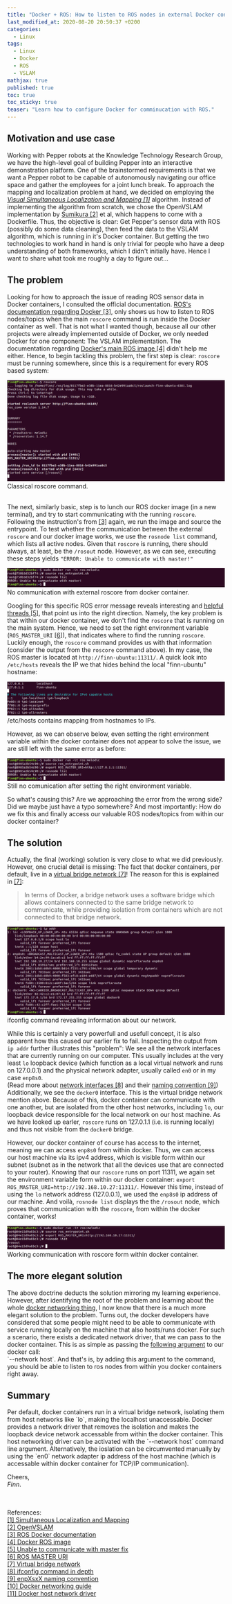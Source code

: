 ```yaml
---
title: "Docker + ROS: How to listen to ROS nodes in external Docker containers"
last_modified_at: 2020-08-20 20:50:37 +0200
categories:
  - Linux
tags:
  - Linux
  - Docker
  - ROS
  - VSLAM
mathjax: true
published: true
toc: true
toc_sticky: true
teaser: "Learn how to configure Docker for comminucation with ROS."
---
```


<h2 id="motivation">Motivation and use case</h2>

Working with Pepper robots at the Knowledge Technology Research Group, we have the high-level goal of building Pepper into an interactive demonstration platform. One of the brainstormed requirements is that we want a Pepper robot to be capable of autonomously navigating our office space and gather the employees for a joint lunch break. To approach the mapping and localization problem at hand, we decided on employing the <a href="[1]"><i> Visual Simultaneous Localization and Mapping [1]</i></a> algorithm. Instead of implementing the algorithm from scratch, we chose the OpenVSLAM implementation by <a href="[2]">Sumikura [2]</a> et al, which happens to come with a Dockerfile. Thus, the objective is clear: Get Pepper's sensor data with ROS (possibly do some data cleaning), then feed the data to the VSLAM algorithm, which is running in it's Docker container. But getting the two technologies to work hand in hand is only trivial for people who have a deep understanding of both frameworks, which I didn't initially have. Hence I want to share what took me roughly a day to figure out...
<br>

<h2 id="problem">The problem</h2>

Looking for how to approach the issue of reading ROS sensor data in Docker containers, I consulted the official documentation. <a href="[3]">ROS's documentation regarding Docker [3]</a>, only shows us how to listen to ROS nodes/topics when the main `roscore` command is run inside the Docker container as well. That is not what I wanted though, because all our other projects were already implemented outside of Docker, we only needed Docker for one component: The VSLAM implementation. The documentation regarding <a href="[4]">Docker's main ROS image [4]</a> didn't help me either. 
Hence, to begin tackling this problem, the first step is clear: `roscore` must be running somewhere, since this is a requirement for every ROS based system:

<div>
  <img src="/assets/img/docker-ros/roscore.png">
  <figcaption>Classical roscore command.</figcaption><br>
</div>

The next, similarly basic, step is to lunch our ROS docker image (in a new terminal), and try to start communicating with the running `roscore`. Following the instruction's from <a href="#[3]"> [3]</a> again, we run the image and source the entrypoint. To test whether the communication between the external `roscore` and our docker image works, we use the `rosnode list` command, which lists all active nodes. Given that `roscore` is running, there should always, at least, be the `/rosout` node. However, as we can see, executing these steps yields `"ERROR: Unable to communicate with master!"`
<div>
  <img src="/assets/img/docker-ros/fail.png">
  <figcaption>No communication with external roscore from docker container.</figcaption>
</div>

Googling for this specific ROS error message reveals interesting and <a href="[5]">helpful threads [5]</a>, that point us into the right direction. Namely, the key problem is that within our docker container, we don't find the `roscore` that is running on the main system. Hence, we need to set the right environment variable (`ROS_MASTER_URI` <a href="[6]">[6]</a>), that indicates where to find the running `roscore`. Luckily enough, the `roscore` command provides us with that information (consider the output from the `roscore` command above). In my case, the ROS master is located at `http://finn-ubuntu:11311/`. A quick look into `/etc/hosts` reveals the IP we that hides behind the local "finn-ubuntu" hostname:

<div>
  <img src="/assets/img/docker-ros/etc_hosts.png">
  <figcaption>/etc/hosts contains mapping from hostnames to IPs.</figcaption>
</div>

However, as we can observe below, even setting the right environment variable within the docker container does not appear to solve the issue, we are still left with the same error as before: 
<div>
  <img src="/assets/img/docker-ros/fail_after_fix.png">
  <figcaption>Still no comunication after setting the right environment variable.</figcaption>
</div>

So what's causing this? Are we approaching the error from the wrong side? Did we maybe just have a typo somewhere? And most importantly: How do we fix this and finally access our valuable ROS nodes/topics from within our docker container? 

<h2 id="solution">The solution</h2>

Actually, the final (working) solution is very close to what we did previously. However, one crucial detail is missing: The fact that docker containers, per default, live in a <a href="[7]">virtual bridge network [7]</a>! The reason for this is explained in <a href="#[7]">[7]</a>: 

<blockquote>In terms of Docker, a bridge network uses a software bridge which allows containers connected to the same bridge network to communicate, while providing isolation from containers which are not connected to that bridge network. </blockquote>
<div>
  <img src="/assets/img/docker-ros/ip_addr.png">
  <figcaption>ifconfig command revealing information about our network.</figcaption>
</div>

While this is certainly a very powerfull and usefull concept, it is also apparent how this caused our earlier fix to fail. Inspecting the output from `ip addr` further illustrates this "problem": We see all the network interfaces that are currently running on our computer. This usually includes at the very least `lo` loopback device (which function as a local virtual network and runs on 127.0.0.1) and the physical network adapter, usually called `en0` or in my case `enp8s0`. <br>
(Read more about <a href="#[8]">network interfaces [8]</a> and their <a href="#[9]">naming convention [9]</a>)<br>
Additionally, we see the `docker0` interface. This is the virtual bridge network mention above. Because of this, docker container can communicate with one another, but are isolated from the other host networks, including `lo`, our loopback device responsible for the local network on our host machine. As we have looked up earler, `roscore` runs on 127.0.1.1 (i.e. is running locally) and thus not visible from the `docker0` bridge. 

However, our docker container of course has access to the internet, meaning we can access `enp8s0` from within docker. Thus, we can access our host machine via its ipv4 address, which is visible form within our subnet (subnet as in the network that all the devices use that are connected to your router).
Knowing that our `roscore` runs on port 11311, we again set the environment variable form within our docker container: `export ROS_MASTER_URI=http://192.168.10.27:11311/`. However this time, instead of using the `lo` network address (127.0.0.1), we used the `enp8s0` ip address of our machine.
And voilà, `rosnode list` displays the the `/rosout` node, which proves that communication with the `roscore`, from within the docker container, works!

<div>
  <img src="/assets/img/docker-ros/success.png">
  <figcaption>Working communication with roscore form within docker container.</figcaption>
</div>

<h2 id="elegant_solution">The more elegant solution</h2>
The above doctrine deducts the solution mirroring my learning experience. However, after identifying the root of the problem and learning about the whole <a href="#[10]">docker networking thing</a>, I now know that there is a much more elegant solution to the problem. Turns out, the docker developers have considered that some people might need to be able to communicate with service running locally on the machine that also hosts/runs docker. For such a scenario, there exists a dedicated network driver, that we can pass to the docker container. This is as simple as passing the <a href="#[11]">following argument</a> to our docker call:<br> `--network host`. And that's is, by adding this argument to the command, you should be able to listen to ros nodes from within you docker containers right away.

<h2 id="summary">Summary</h2>
Per default, docker containers run in a virtual bridge network, isolating them from host networks like `lo`, making the localhost unaccessable. Docker provides a network driver that removes the isolation and makes the loopback device network accessable from within the docker container. This host networking driver can be activated with the `--network host` command line argument. Alternatively, the ioslation can be circumvented manually by using the `en0` network adapter ip address of the host machine (which is accessable within docker container for TCP/IP communication).


Cheers,<br>
*Finn*.

<br>

<br>
References: <br>
<a href="https://de.wikipedia.org/wiki/Simultaneous_Localization_and_Mapping" target="_blank" id="[1]">[1] Simultaneous Localization and Mapping</a><br>
<a href="https://github.com/xdspacelab/openvslam" target="_blank" id="[2]">[2] OpenVSLAM</a><br>
<a href="http://wiki.ros.org/docker/Tutorials/Docker" target="_blank" id="[3]">[3] ROS Docker documentation</a><br>
<a href="https://hub.docker.com/_/ros" target="_blank" id="[4]">[4] Docker ROS image</a><br>
<a href="https://answers.ros.org/question/43981/error-unable-to-communicate-with-master/" target="_blank">[5] Unable to communicate with master fix</a><br>
<a href="http://wiki.ros.org/ROS/EnvironmentVariables#ROS_MASTER_URI" target="_blank">[6] ROS MASTER URI</a><br>
<a href="https://docs.docker.com/network/bridge/" target="_blanck" id="[7]">[7] Virtual bridge network</a><br>
<a href="http://www.aboutlinux.info/2006/11/ifconfig-dissected-and-demystified.html" target="_blanck" id="[8]">[8] ifconfig command in depth</a><br>
<a href="https://unix.stackexchange.com/questions/134483/why-is-my-ethernet-interface-called-enp0s10-instead-of-eth0"  target="_blanck" id="[9]">[9] enpXsxX naming convention</a><br>
<a href="https://docs.docker.com/network/"  target="_blanck" id="[10]">[10] Docker networking guide</a><br>
<a href="https://docs.docker.com/network/network-tutorial-host/"  target="_blanck" id="[11]">[11] Docker host network driver</a><br>

